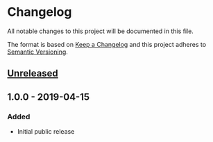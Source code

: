 # Changelog

All notable changes to this project will be documented in this file.

The format is based on [Keep a Changelog](http://keepachangelog.com/en/1.0.0/)
and this project adheres to [Semantic Versioning](http://semver.org/spec/v2.0.0.html).

## [Unreleased]

## 1.0.0 - 2019-04-15

### Added

- Initial public release

[Unreleased]: https://github.com/revam/rollup-plugin-common/compare/v1.0.0...HEAD
